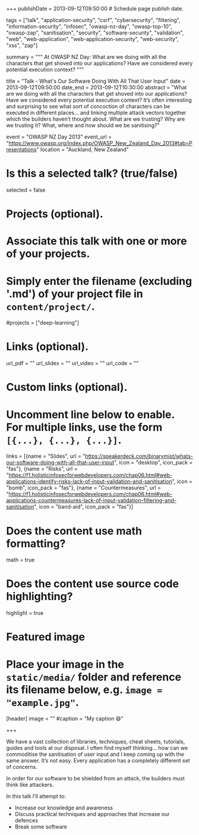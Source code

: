 +++
publishDate = 2013-09-12T09:50:00  # Schedule page publish date.

tags = ["talk", "application-security", "csrf", "cybersecurity", "filtering", "information-security", "infosec", "owasp-nz-day", "owasp-top-10", "owasp-zap", "sanitisation", "security", "software-security", "validation", "web", "web-application", "web-application-security", "web-security", "xss", "zap"]

summary = """
At OWASP NZ Day: What are we doing with all the characters that get shoved into our applications? Have we considered every potential execution context?
"""

title = "Talk - What's Our Software Doing With All That User Input"
date = 2013-09-12T09:50:00
date_end = 2013-09-12T10:30:00
abstract = "What are we doing with all the characters that get shoved into our applications? Have we considered every potential execution context? It’s often interesting and surprising to see what sort of concoction of characters can be executed in different places… and linking multiple attack vectors together which the builders haven’t thought about. What are we trusting? Why are we trusting it? What, where and how should we be sanitising?"

event = "OWASP NZ Day 2013"
event_url = "https://www.owasp.org/index.php/OWASP_New_Zealand_Day_2013#tab=Presentations"
location = "Auckland, New Zealand"

# Is this a selected talk? (true/false)
selected = false

# Projects (optional).
#   Associate this talk with one or more of your projects.
#   Simply enter the filename (excluding '.md') of your project file in `content/project/`.
#projects = ["deep-learning"]

# Links (optional).
url_pdf = ""
url_slides = ""
url_video = ""
url_code = ""

# Custom links (optional).
#   Uncomment line below to enable. For multiple links, use the form `[{...}, {...}, {...}]`.
links = [{name = "Slides", url = "https://speakerdeck.com/binarymist/whats-our-software-doing-with-all-that-user-input", icon = "desktop", icon_pack = "fas"}, {name = "Risks", url = "https://f1.holisticinfosecforwebdevelopers.com/chap06.html#web-applications-identify-risks-lack-of-input-validation-and-sanitisation", icon = "bomb", icon_pack = "fas"}, {name = "Countermeasures", url = "https://f1.holisticinfosecforwebdevelopers.com/chap06.html#web-applications-countermeasures-lack-of-input-validation-filtering-and-sanitisation", icon = "band-aid", icon_pack = "fas"}]

# Does the content use math formatting?
math = true

# Does the content use source code highlighting?
highlight = true

# Featured image
# Place your image in the `static/media/` folder and reference its filename below, e.g. `image = "example.jpg"`.
[header]
image = ""
#caption = "My caption :smile:"

+++

We have a vast collection of libraries, techniques, cheat sheets, tutorials, guides and tools at our disposal. I often find myself thinking… how can we commoditise the sanitisation of user input and I keep coming up with the same answer. It’s not easy. Every application has a completely different set of concerns.

In order for our software to be shielded from an attack, the builders must think like attackers.

In this talk I’ll attempt to:

* Increase our knowledge and awareness
* Discuss practical techniques and approaches that increase our defences
* Break some software

<script async class="speakerdeck-embed" data-id="bd7eb04bff6147bbaa67911e2e48d45c" data-ratio="1.33333333333333" src="//speakerdeck.com/assets/embed.js"></script>
<br>


